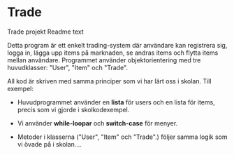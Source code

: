 # Trade 
Trade projekt
Readme text


Detta program är ett enkelt trading-system där användare kan registrera sig, logga in, lägga upp items på marknaden, se andras items och flytta items mellan användare. Programmet använder objektorientering med tre huvudklasser: "User", "Item" och "Trade".


All kod är skriven med samma principer som vi har lärt oss i skolan. Till exempel:  
* Huvudprogrammet använder en **lista** för users och en lista för items, precis som vi gjorde i skolkodexempel. 

* Vi använder **while-loopar** och **switch-case** för menyer.  

* Metoder i klasserna ("User", "Item" och "Trade".) följer samma logik som vi övade på i skolan....